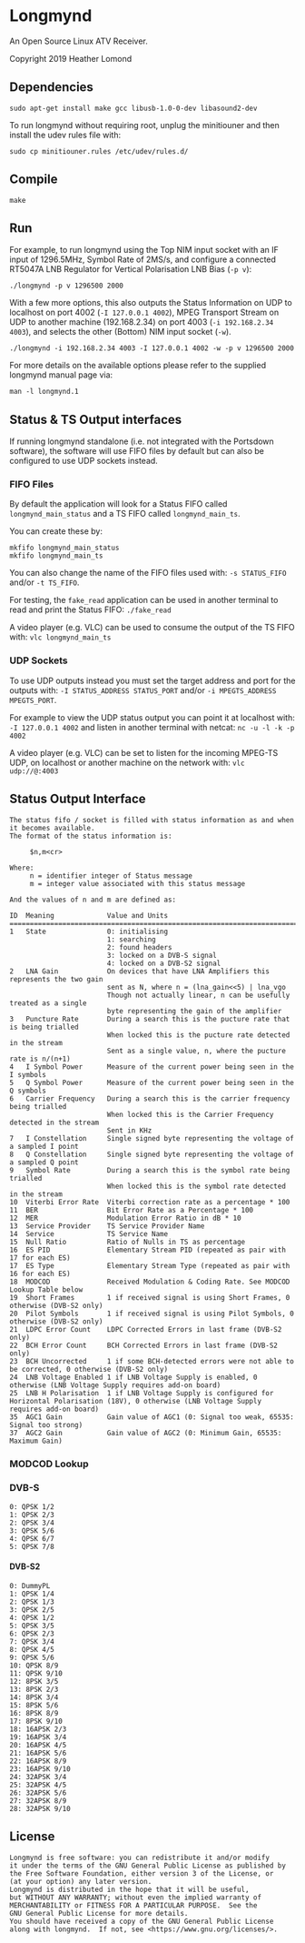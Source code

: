 # Longmynd

An Open Source Linux ATV Receiver.

Copyright 2019 Heather Lomond

## Dependencies

    sudo apt-get install make gcc libusb-1.0-0-dev libasound2-dev

To run longmynd without requiring root, unplug the minitiouner and then install the udev rules file with:

    sudo cp minitiouner.rules /etc/udev/rules.d/

## Compile

    make

## Run

For example, to run longmynd using the Top NIM input socket with an IF input of 1296.5MHz, Symbol Rate of 2MS/s, and configure a connected RT5047A LNB Regulator for Vertical Polarisation LNB Bias (`-p v`):

```
./longmynd -p v 1296500 2000
```

With a few more options, this also outputs the Status Information on UDP to localhost on port 4002 (`-I 127.0.0.1 4002`), MPEG Transport Stream on UDP to another machine (192.168.2.34) on port 4003 (`-i 192.168.2.34 4003`), and selects the other (Bottom) NIM input socket (`-w`).

```
./longmynd -i 192.168.2.34 4003 -I 127.0.0.1 4002 -w -p v 1296500 2000
```

For more details on the available options please refer to the supplied longmynd manual page via:

```
man -l longmynd.1
```

## Status & TS Output interfaces

If running longmynd standalone (i.e. not integrated with the Portsdown software), the software will use FIFO files by default but can also be configured to use UDP sockets instead.

### FIFO Files

By default the application will look for a Status FIFO called `longmynd_main_status` and a TS FIFO called `longmynd_main_ts`.

You can create these by:

```
mkfifo longmynd_main_status
mkfifo longmynd_main_ts
```

You can also change the name of the FIFO files used with: `-s STATUS_FIFO` and/or `-t TS_FIFO`.

For testing, the `fake_read` application can be used in another terminal to read and print the Status FIFO: `./fake_read`

A video player (e.g. VLC) can be used to consume the output of the TS FIFO with: `vlc longmynd_main_ts`

### UDP Sockets

To use UDP outputs instead you must set the target address and port for the outputs with: `-I STATUS_ADDRESS STATUS_PORT` and/or `-i MPEGTS_ADDRESS MPEGTS_PORT`.

For example to view the UDP status output you can point it at localhost with: `-I 127.0.0.1 4002` and listen in another terminal with netcat: `nc -u -l -k -p 4002`

A video player (e.g. VLC) can be set to listen for the incoming MPEG-TS UDP, on localhost or another machine on the network with: `vlc udp://@:4003`

## Status Output Interface

    The status fifo / socket is filled with status information as and when it becomes available.
    The format of the status information is:
    
         $n,m<cr>
     
    Where:
         n = identifier integer of Status message
         m = integer value associated with this status message
      
    And the values of n and m are defined as:
    
    ID  Meaning             Value and Units
    ==============================================================================================
    1   State               0: initialising
                            1: searching
                            2: found headers
                            3: locked on a DVB-S signal
                            4: locked on a DVB-S2 signal 
    2   LNA Gain            On devices that have LNA Amplifiers this represents the two gain 
                            sent as N, where n = (lna_gain<<5) | lna_vgo
                            Though not actually linear, n can be usefully treated as a single
                            byte representing the gain of the amplifier
    3   Puncture Rate       During a search this is the pucture rate that is being trialled
                            When locked this is the pucture rate detected in the stream
                            Sent as a single value, n, where the pucture rate is n/(n+1)
    4   I Symbol Power      Measure of the current power being seen in the I symbols
    5   Q Symbol Power      Measure of the current power being seen in the Q symbols
    6   Carrier Frequency   During a search this is the carrier frequency being trialled
                            When locked this is the Carrier Frequency detected in the stream
                            Sent in KHz
    7   I Constellation     Single signed byte representing the voltage of a sampled I point
    8   Q Constellation     Single signed byte representing the voltage of a sampled Q point
    9   Symbol Rate         During a search this is the symbol rate being trialled
                            When locked this is the symbol rate detected in the stream
    10  Viterbi Error Rate  Viterbi correction rate as a percentage * 100
    11  BER                 Bit Error Rate as a Percentage * 100
    12  MER                 Modulation Error Ratio in dB * 10
    13  Service Provider    TS Service Provider Name
    14  Service             TS Service Name
    15  Null Ratio          Ratio of Nulls in TS as percentage
    16  ES PID              Elementary Stream PID (repeated as pair with 17 for each ES)
    17  ES Type             Elementary Stream Type (repeated as pair with 16 for each ES)
    18  MODCOD              Received Modulation & Coding Rate. See MODCOD Lookup Table below
    19  Short Frames        1 if received signal is using Short Frames, 0 otherwise (DVB-S2 only)
    20  Pilot Symbols       1 if received signal is using Pilot Symbols, 0 otherwise (DVB-S2 only)
    21  LDPC Error Count    LDPC Corrected Errors in last frame (DVB-S2 only)
    22  BCH Error Count     BCH Corrected Errors in last frame (DVB-S2 only)
    23  BCH Uncorrected     1 if some BCH-detected errors were not able to be corrected, 0 otherwise (DVB-S2 only)
    24  LNB Voltage Enabled 1 if LNB Voltage Supply is enabled, 0 otherwise (LNB Voltage Supply requires add-on board)
    25  LNB H Polarisation  1 if LNB Voltage Supply is configured for Horizontal Polarisation (18V), 0 otherwise (LNB Voltage Supply requires add-on board)
    35  AGC1 Gain           Gain value of AGC1 (0: Signal too weak, 65535: Signal too strong)
    37  AGC2 Gain           Gain value of AGC2 (0: Minimum Gain, 65535: Maximum Gain)


### MODCOD Lookup

### DVB-S
```
0: QPSK 1/2
1: QPSK 2/3
2: QPSK 3/4
3: QPSK 5/6
4: QPSK 6/7
5: QPSK 7/8
```

#### DVB-S2
```
0: DummyPL
1: QPSK 1/4
2: QPSK 1/3
3: QPSK 2/5
4: QPSK 1/2
5: QPSK 3/5
6: QPSK 2/3
7: QPSK 3/4
8: QPSK 4/5
9: QPSK 5/6
10: QPSK 8/9
11: QPSK 9/10
12: 8PSK 3/5
13: 8PSK 2/3
14: 8PSK 3/4
15: 8PSK 5/6
16: 8PSK 8/9
17: 8PSK 9/10
18: 16APSK 2/3
19: 16APSK 3/4
20: 16APSK 4/5
21: 16APSK 5/6
22: 16APSK 8/9
23: 16APSK 9/10
24: 32APSK 3/4
25: 32APSK 4/5
26: 32APSK 5/6
27: 32APSK 8/9
28: 32APSK 9/10
```

## License

    Longmynd is free software: you can redistribute it and/or modify
    it under the terms of the GNU General Public License as published by
    the Free Software Foundation, either version 3 of the License, or
    (at your option) any later version.
    Longmynd is distributed in the hope that it will be useful,
    but WITHOUT ANY WARRANTY; without even the implied warranty of
    MERCHANTABILITY or FITNESS FOR A PARTICULAR PURPOSE.  See the
    GNU General Public License for more details.
    You should have received a copy of the GNU General Public License
    along with longmynd.  If not, see <https://www.gnu.org/licenses/>.
